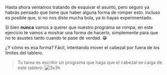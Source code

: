Hasta ahora veníamos tratando de esquivar el asunto, pero seguro ya habrás pensado que tiene que haber alguna forma de romper esto. Incluso es posible que, si no nos diste mucha bola, ya lo hayas experimentado.

Si bien **nunca** vamos a querer que nuestro programa se rompa, en este ejercicio te vamos a mostrar una forma de hacerlo, simplemente para que no te asustes tanto cuando te pase de verdad. :grin:

¿Y cómo es esa forma? Fácil, intentando mover el cabezal por fuera de los límites del tablero.

> Tu tarea es escribir un programa que haga que el cabezal se caiga de este tablero:
![3x3h](https://raw.githubusercontent.com/sagrado-corazon-alcal/mumuki-fundamentos-gobstones-guia-1-primeros-programas/master/3x3h.png)


